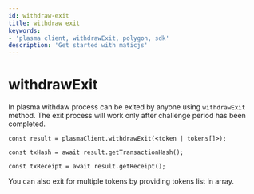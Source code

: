 ```yaml
---
id: withdraw-exit
title: withdraw exit
keywords: 
- 'plasma client, withdrawExit, polygon, sdk'
description: 'Get started with maticjs'
---
```


# withdrawExit

In plasma withdaw process can be exited by anyone using `withdrawExit` method. The exit process will work only after challenge period has been completed.

```
const result = plasmaClient.withdrawExit(<token | tokens[]>);

const txHash = await result.getTransactionHash();

const txReceipt = await result.getReceipt();

```

You can also exit for multiple tokens by providing tokens list in array.
